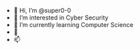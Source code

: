 - 👋 Hi, I’m @super0-0
- 👀 I’m interested in Cyber Security
- 🌱 I’m currently learning Computer Science
- 💞️  
- 📫 

<!---
super0-0/super0-0 is a ✨ special ✨ repository because its `README.md` (this file) appears on your GitHub profile.
You can click the Preview link to take a look at your changes.
--->
